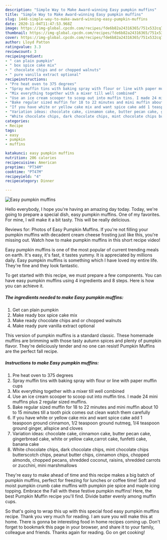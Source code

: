 ```yaml
---
description: "Simple Way to Make Award-winning Easy pumpkin muffins"
title: "Simple Way to Make Award-winning Easy pumpkin muffins"
slug: 1448-simple-way-to-make-award-winning-easy-pumpkin-muffins
date: 2020-11-04T11:47:53.968Z
image: https://img-global.cpcdn.com/recipes/fde6b82a24316365/751x532cq70/easy-pumpkin-muffins-recipe-main-photo.jpg
thumbnail: https://img-global.cpcdn.com/recipes/fde6b82a24316365/751x532cq70/easy-pumpkin-muffins-recipe-main-photo.jpg
cover: https://img-global.cpcdn.com/recipes/fde6b82a24316365/751x532cq70/easy-pumpkin-muffins-recipe-main-photo.jpg
author: Lloyd Patton
ratingvalue: 3.3
reviewcount: 3
recipeingredient:
- " can plain pumpkin"
- " box spice cake mix"
- " chocolate chips and or chopped walnuts"
- " pure vanilla extract optional"
recipeinstructions:
- "Pre heat oven to 375 degrees"
- "Spray muffin tins with baking spray with flour or line with paper muffin cups"
- "Mix everything together with a mixer till well combined"
- "Use an ice cream scooper to scoop out into muffin tins. I made 24 mini muffins plus 2 regular sized muffins."
- "Bake regular sized muffin for 18 to 22 minutes and mini muffin about 10 to 15 minutes till a tooth pick comes out clean watch them carefully"
- "If you have white or yellow cake mix and want spice cake add 1 teaspoon ground cinnamon, 1/2 teaspoon ground nutmeg, 1/4 teaspoon ground ginger, allspice and cloves"
- "Variation ideas: chocolate cake, cinnamon cake, butter pecan cake, gingerbread cake, white or yellow cake,carrot cake, funfetti cake, banana cake"
- "White chocolate chips, dark chocolate chips, mint chocolate chips butterscotch chips, peanut butter chips, cinnamon chips, chopped almonds, chopped pecans, shredded coconut, raisins, shredded carrots or zucchini, mini marshmallows"
categories:
- Recipe
tags:
- easy
- pumpkin
- muffins

katakunci: easy pumpkin muffins 
nutrition: 206 calories
recipecuisine: American
preptime: "PT34M"
cooktime: "PT47M"
recipeyield: "4"
recipecategory: Dinner

---
```



![Easy pumpkin muffins](https://img-global.cpcdn.com/recipes/fde6b82a24316365/751x532cq70/easy-pumpkin-muffins-recipe-main-photo.jpg)

Hello everybody, I hope you're having an amazing day today. Today, we're going to prepare a special dish, easy pumpkin muffins. One of my favorites. For mine, I will make it a bit tasty. This will be really delicious.

Reviews for: Photos of Easy Pumpkin Muffins. If you&#39;re not filling your pumpkin muffins with decadent cream cheese frosting just like this, you&#39;re missing out. Watch how to make pumpkin muffins in this short recipe video!

Easy pumpkin muffins is one of the most popular of current trending meals on earth. It's easy, it's fast, it tastes yummy. It is appreciated by millions daily. Easy pumpkin muffins is something which I have loved my entire life. They're fine and they look fantastic.


To get started with this recipe, we must prepare a few components. You can have easy pumpkin muffins using 4 ingredients and 8 steps. Here is how you can achieve it.

<!--inarticleads1-->

##### The ingredients needed to make Easy pumpkin muffins:

1. Get  can plain pumpkin
1. Make ready  box spice cake mix
1. Make ready  chocolate chips and or chopped walnuts
1. Make ready  pure vanilla extract optional


This version of pumpkin muffins is a standard classic. These homemade muffins are brimming with those tasty autumn spices and plenty of pumpkin flavor. They&#39;re deliciously tender and no one can resist! Pumpkin Muffins are the perfect fall recipe. 

<!--inarticleads2-->

##### Instructions to make Easy pumpkin muffins:

1. Pre heat oven to 375 degrees
1. Spray muffin tins with baking spray with flour or line with paper muffin cups
1. Mix everything together with a mixer till well combined
1. Use an ice cream scooper to scoop out into muffin tins. I made 24 mini muffins plus 2 regular sized muffins.
1. Bake regular sized muffin for 18 to 22 minutes and mini muffin about 10 to 15 minutes till a tooth pick comes out clean watch them carefully
1. If you have white or yellow cake mix and want spice cake add 1 teaspoon ground cinnamon, 1/2 teaspoon ground nutmeg, 1/4 teaspoon ground ginger, allspice and cloves
1. Variation ideas: chocolate cake, cinnamon cake, butter pecan cake, gingerbread cake, white or yellow cake,carrot cake, funfetti cake, banana cake
1. White chocolate chips, dark chocolate chips, mint chocolate chips butterscotch chips, peanut butter chips, cinnamon chips, chopped almonds, chopped pecans, shredded coconut, raisins, shredded carrots or zucchini, mini marshmallows


They&#39;re easy to make ahead of time and this recipe makes a big batch of pumpkin muffins, perfect for freezing for lunches or coffee time! Soft and moist pumpkin crumb cake muffins with pumpkin pie spice and maple icing topping. Embrace the Fall with these festive pumpkin muffins! Here, the best Pumpkin Muffin recipe you&#39;ll find. Divide batter evenly among muffin cups. 

So that's going to wrap this up with this special food easy pumpkin muffins recipe. Thank you very much for reading. I am sure you will make this at home. There is gonna be interesting food in home recipes coming up. Don't forget to bookmark this page in your browser, and share it to your family, colleague and friends. Thanks again for reading. Go on get cooking!
